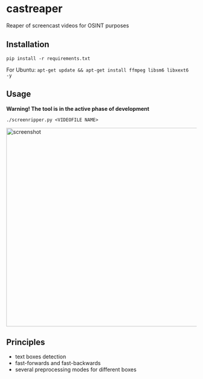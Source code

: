 # castreaper

Reaper of screencast videos for OSINT purposes

## Installation

`pip install -r requirements.txt`

For Ubuntu:
`apt-get update && apt-get install ffmpeg libsm6 libxext6  -y`

## Usage

**Warning! The tool is in the active phase of development**

`./screenripper.py <VIDEOFILE NAME>`

<img width="525" alt="screenshot" src="https://user-images.githubusercontent.com/31013580/236694633-ad124bdf-13ba-448a-98a1-3e4cc71b95be.png">

## Principles

- text boxes detection
- fast-forwards and fast-backwards
- several preprocessing modes for different boxes

